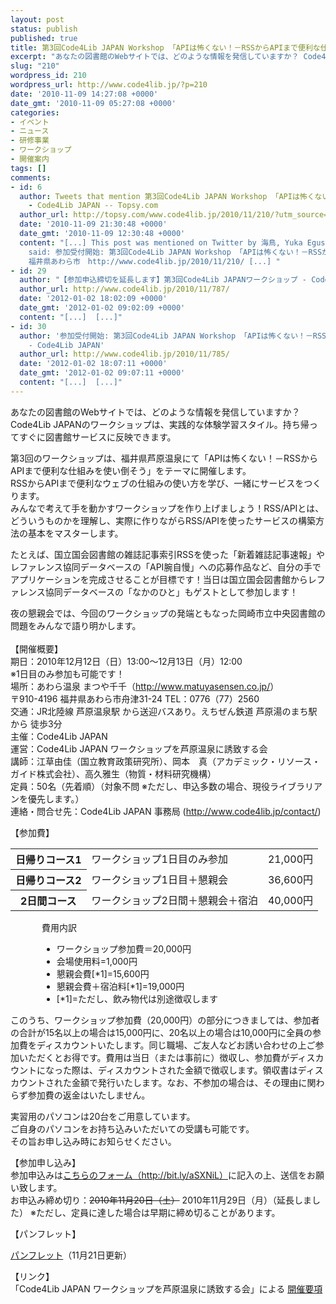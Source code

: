 ```yaml
---
layout: post
status: publish
published: true
title: 第3回Code4Lib JAPAN Workshop 「APIは怖くない！－RSSからAPIまで便利な仕組みを使い倒そう」（12月12～13日）（サービス構築コース）
excerpt: "あなたの図書館のWebサイトでは、どのような情報を発信していますか？ Code4Lib JAPANのワークショップは、実践的な体験学習スタイル。持ち帰ってすぐに図書館サービスに反映できます。\r\n\r\n第3回のワークショップは、福井県芦原温泉にて「APIは怖くない！－RSSからAPIまで便利な仕組みを使い倒そう」をテーマに開催します。\r\nRSSからAPIまで便利なウェブの仕組みの使い方を学び、一緒にサービスをつくります。\r\nみんなで考えて手を動かすワークショップを作り上げましょう！RSS/APIとは、どういうものかを理解し、実際に作りながらRSS/APIを使ったサービスの構築方法の基本をマスターします。\r\n\r\nたとえば、国立国会図書館の雑誌記事索引RSSを使った「新着雑誌記事速報」やレファレンス協同データベースの「API腕自慢」への応募作品など、自分の手でアプリケーションを完成させることが目標です！当日は国立国会図書館からレファレンス協同データベースの「なかのひと」もゲストとして参加します！\r\n\r\n夜の懇親会では、今回のワークショップの発端ともなった岡崎市立中央図書館の問題をみんなで語り明かします。"
slug: "210"
wordpress_id: 210
wordpress_url: http://www.code4lib.jp/?p=210
date: '2010-11-09 14:27:08 +0000'
date_gmt: '2010-11-09 05:27:08 +0000'
categories:
- イベント
- ニュース
- 研修事業
- ワークショップ
- 開催案内
tags: []
comments:
- id: 6
  author: Tweets that mention 第3回Code4Lib JAPAN Workshop 「APIは怖くない！－RSSからAPIまで便利な仕組みを使い倒そう」（12月12～13日）（サービス構築コース）
    - Code4Lib JAPAN -- Topsy.com
  author_url: http://topsy.com/www.code4lib.jp/2010/11/210/?utm_source=pingback&amp;utm_campaign=L2
  date: '2010-11-09 21:30:48 +0000'
  date_gmt: '2010-11-09 12:30:48 +0000'
  content: "[...] This post was mentioned on Twitter by 海鳥, Yuka Egusa. Yuka Egusa
    said: 参加受付開始: 第3回Code4Lib JAPAN Workshop 「APIは怖くない！－RSSからAPIまで便利な仕組みを使い倒そう」（サービス構築コース）12月12～13日
    福井県あわら市　http://www.code4lib.jp/2010/11/210/ [...] "
- id: 29
  author: "【参加申込締切を延長します】第3回Code4Lib JAPANワークショップ - Code4Lib JAPAN"
  author_url: http://www.code4lib.jp/2010/11/787/
  date: '2012-01-02 18:02:09 +0000'
  date_gmt: '2012-01-02 09:02:09 +0000'
  content: "[...]  [...]"
- id: 30
  author: '参加受付開始: 第3回Code4Lib JAPAN Workshop 「APIは怖くない！－RSSからAPIまで便利な仕組みを使い倒そう」（サービス構築コース）12月12～13日
    - Code4Lib JAPAN'
  author_url: http://www.code4lib.jp/2010/11/785/
  date: '2012-01-02 18:07:11 +0000'
  date_gmt: '2012-01-02 09:07:11 +0000'
  content: "[...]  [...]"
---
```

<p>あなたの図書館のWebサイトでは、どのような情報を発信していますか？ Code4Lib JAPANのワークショップは、実践的な体験学習スタイル。持ち帰ってすぐに図書館サービスに反映できます。</p>
<p>第3回のワークショップは、福井県芦原温泉にて「APIは怖くない！－RSSからAPIまで便利な仕組みを使い倒そう」をテーマに開催します。<br />
RSSからAPIまで便利なウェブの仕組みの使い方を学び、一緒にサービスをつくります。<br />
みんなで考えて手を動かすワークショップを作り上げましょう！RSS/APIとは、どういうものかを理解し、実際に作りながらRSS/APIを使ったサービスの構築方法の基本をマスターします。<!--more--></p>
<p>たとえば、国立国会図書館の雑誌記事索引RSSを使った「新着雑誌記事速報」やレファレンス協同データベースの「API腕自慢」への応募作品など、自分の手でアプリケーションを完成させることが目標です！当日は国立国会図書館からレファレンス協同データベースの「なかのひと」もゲストとして参加します！</p>
<p>夜の懇親会では、今回のワークショップの発端ともなった岡崎市立中央図書館の問題をみんなで語り明かします。<br />
<!--more--><br />
【開催概要】<br />
期日：2010年12月12日（日）13:00～12月13日（月）12:00<br />
※1日目のみ参加も可能です！<br />
場所：あわら温泉 まつや千千（<a href="http://www.matuyasensen.co.jp/">http://www.matuyasensen.co.jp/</a>）<br />
〒910-4196 福井県あわら市舟津31-24 TEL：0776（77）2560<br />
交通：JR北陸線 芦原温泉駅 から送迎バスあり。えちぜん鉄道 芦原湯のまち駅から 徒歩3分<br />
主催：Code4Lib JAPAN<br />
運営：Code4Lib JAPAN ワークショップを芦原温泉に誘致する会<br />
講師：江草由佳（国立教育政策研究所）、岡本　真（アカデミック・リソース・ガイド株式会社）、高久雅生（物質・材料研究機構）<br />
定員：50名（先着順）（対象不問 ※ただし、申込多数の場合、現役ライブラリアンを優先します。）<br />
連絡・問合せ先：Code4Lib JAPAN 事務局 (<a href="http://www.code4lib.jp/contact/">http://www.code4lib.jp/contact/</a>)</p>
<p>【参加費】</p>
<table>
<tbody>
<tr>
<th>日帰りコース1</th>
<td>ワークショップ1日目のみ参加</td>
<td>21,000円</td>
</tr>
<tr>
<th>日帰りコース2</th>
<td>ワークショップ1日目＋懇親会</td>
<td>36,600円</td>
</tr>
<tr>
<th>2日間コース</th>
<td>ワークショップ2日間＋懇親会＋宿泊</td>
<td>40,000円</td>
</tr>
</tbody>
</table>
<div style="margin-left: 50px;"><p>費用内訳</p>
<ul>
<li>ワークショップ参加費＝20,000円</li>
<li>会場使用料=1,000円</li>
<li>懇親会費[*1]=15,600円</li>
<li>懇親会費＋宿泊料[*1]=19,000円</li>
<li>[*1]=ただし、飲み物代は別途徴収します</li>
</ul>
</div>
<p>このうち、ワークショップ参加費（20,000円）の部分につきましては、参加者の合計が15名以上の場合は15,000円に、20名以上の場合は10,000円に全員の参加費をディスカウントいたします。同じ職場、ご友人などお誘い合わせの上ご参加いただくとお得です。費用は当日（または事前に）徴収し、参加費がディスカウントになった際は、ディスカウントされた金額で徴収します。領収書はディスカウントされた金額で発行いたします。なお、不参加の場合は、その理由に関わらず参加費の返金はいたしません。</p>
<p>実習用のパソコンは20台をご用意しています。<br />
ご自身のパソコンをお持ち込みいただいての受講も可能です。<br />
その旨お申し込み時にお知らせください。</p>
<p>【参加申し込み】<br />
参加申込みは<a href="http://bit.ly/aSXNiL">こちらのフォーム（http://bit.ly/aSXNiL）</a>に記入の上、送信をお願い致します。<br />
お申込み締め切り：<del datetime="2010-11-21T08:14:58+00:00">2010年11月20日（土）</del> 2010年11月29日（月）（延長しました） ※ただし、定員に達した場合は早期に締め切ることがあります。</p>
<p>【パンフレット】</p>
<div class="post-excerpt">
<p class="attachment"><a href="{{ site.baseurl }}/assets/uploads/2010/11/flyer20101212-11212.pdf">パンフレット</a>（11月21日更新）</p>
</div>
<p>【リンク】<br />
「Code4Lib JAPAN ワークショップを芦原温泉に誘致する会」による <a href="http://d.hatena.ne.jp/yoshim32/20101104/1288842836">開催要項</a></p>
